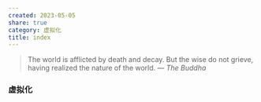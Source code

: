 ```yaml
---
created: 2023-05-05
share: true
category: 虚拟化
title: index
---
```


> The world is afflicted by death and decay. But the wise do not grieve, having realized the nature of the world.
> — <cite>The Buddha</cite>

### 虚拟化


